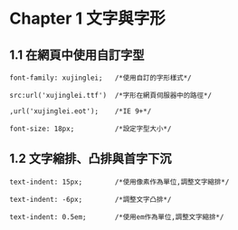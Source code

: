 
# Chapter 1 文字與字形

## 1.1  在網頁中使用自訂字型
```
font-family: xujinglei;   /*使用自訂的字形樣式*/

src:url('xujinglei.ttf')  /*字形在網頁伺服器中的路徑*/

,url('xujinglei.eot');    /*IE 9+*/

font-size: 18px;          /*設定字型大小*/

```

## 1.2  文字縮排、凸排與首字下沉
```
text-indent: 15px;        /*使用像素作為單位,調整文字縮排*/

text-indent: -6px;        /*調整文字凸排*/

text-indent: 0.5em;       /*使用em作為單位,調整文字縮排*/
```
